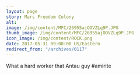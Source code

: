 ```yaml
---
layout: page
story: Mars Freedom Colony
alt:
image: /img/content/MFC/26955ajOOVZLq9P.JPG
thumb_image: /img/content/MFC/26955ajOOVZLq9P.JPG
icon_image: /img/content/ROCK.png
date: 2017-05-31 09:00:00 US/Eastern
redirect_from: "/archives/0117"
---
```

What a hard worker that Antau guy #amirite
